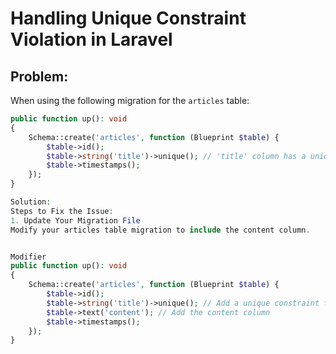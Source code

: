 # Handling Unique Constraint Violation in Laravel

## Problem:
When using the following migration for the `articles` table:

```php
public function up(): void
{
    Schema::create('articles', function (Blueprint $table) {
        $table->id();
        $table->string('title')->unique(); // 'title' column has a unique constraint
        $table->timestamps();
    });
}

Solution:
Steps to Fix the Issue:
1. Update Your Migration File
Modify your articles table migration to include the content column.


Modifier
public function up(): void
{
    Schema::create('articles', function (Blueprint $table) {
        $table->id();
        $table->string('title')->unique(); // Add a unique constraint for title
        $table->text('content'); // Add the content column
        $table->timestamps();
    });
}